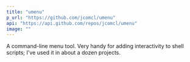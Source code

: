 ```yaml
---
title: "umenu"
p_url: "https://github.com/jcomcl/umenu"
api: "https://api.github.com/repos/jcomcl/umenu"
image: ""
---
```

A command-line menu tool. Very handy for adding interactivity to shell scripts; I've used it in about a dozen projects.

